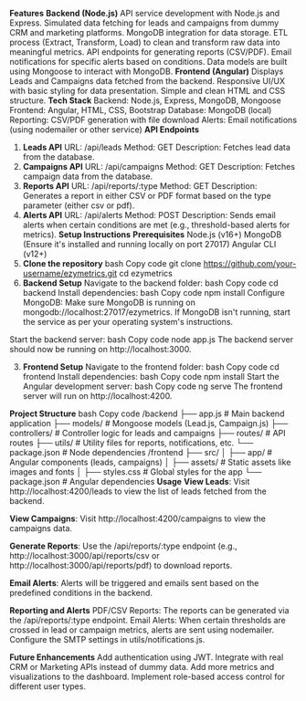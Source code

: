 **Features**
**Backend (Node.js)**
API service development with Node.js and Express.
Simulated data fetching for leads and campaigns from dummy CRM and marketing platforms.
MongoDB integration for data storage.
ETL process (Extract, Transform, Load) to clean and transform raw data into meaningful metrics.
API endpoints for generating reports (CSV/PDF).
Email notifications for specific alerts based on conditions.
Data models are built using Mongoose to interact with MongoDB.
**Frontend (Angular)**
Displays Leads and Campaigns data fetched from the backend.
Responsive UI/UX with basic styling for data presentation.
Simple and clean HTML and CSS structure.
**Tech Stack**
Backend: Node.js, Express, MongoDB, Mongoose
Frontend: Angular, HTML, CSS, Bootstrap
Database: MongoDB (local)
Reporting: CSV/PDF generation with file download
Alerts: Email notifications (using nodemailer or other service)
**API Endpoints**
1. **Leads API**
URL: /api/leads
Method: GET
Description: Fetches lead data from the database.
2. **Campaigns API**
URL: /api/campaigns
Method: GET
Description: Fetches campaign data from the database.
3. **Reports API**
URL: /api/reports/:type
Method: GET
Description: Generates a report in either CSV or PDF format based on the type parameter (either csv or pdf).
4. **Alerts API**
URL: /api/alerts
Method: POST
Description: Sends email alerts when certain conditions are met (e.g., threshold-based alerts for metrics).
**Setup Instructions**
**Prerequisites**
Node.js (v16+)
MongoDB (Ensure it's installed and running locally on port 27017)
Angular CLI (v12+)
1. **Clone the repository**
bash
Copy code
git clone https://github.com/your-username/ezymetrics.git
cd ezymetrics
2. **Backend Setup**
Navigate to the backend folder:
bash
Copy code
cd backend
Install dependencies:
bash
Copy code
npm install
Configure MongoDB:
Make sure MongoDB is running on mongodb://localhost:27017/ezymetrics. If MongoDB isn't running, start the service as per your operating system's instructions.

Start the backend server:
bash
Copy code
node app.js
The backend server should now be running on http://localhost:3000.

3. **Frontend Setup**
Navigate to the frontend folder:
bash
Copy code
cd frontend
Install dependencies:
bash
Copy code
npm install
Start the Angular development server:
bash
Copy code
ng serve
The frontend server will run on http://localhost:4200.

**Project Structure**
bash
Copy code
/backend
    ├── app.js              # Main backend application
    ├── models/             # Mongoose models (Lead.js, Campaign.js)
    ├── controllers/        # Controller logic for leads and campaigns
    ├── routes/             # API routes
    ├── utils/              # Utility files for reports, notifications, etc.
    └── package.json        # Node dependencies
/frontend
    ├── src/
    │   ├── app/            # Angular components (leads, campaigns)
    │   ├── assets/         # Static assets like images and fonts
    │   ├── styles.css      # Global styles for the app
    └── package.json        # Angular dependencies
**Usage**
**View Leads**: Visit http://localhost:4200/leads to view the list of leads fetched from the backend.

**View Campaigns**: Visit http://localhost:4200/campaigns to view the campaigns data.

**Generate Reports**: Use the /api/reports/:type endpoint (e.g., http://localhost:3000/api/reports/csv or http://localhost:3000/api/reports/pdf) to download reports.

**Email Alerts**: Alerts will be triggered and emails sent based on the predefined conditions in the backend.

**Reporting and Alerts**
PDF/CSV Reports: The reports can be generated via the /api/reports/:type endpoint.
Email Alerts: When certain thresholds are crossed in lead or campaign metrics, alerts are sent using nodemailer. Configure the SMTP settings in utils/notifications.js.

**Future Enhancements**
Add authentication using JWT.
Integrate with real CRM or Marketing APIs instead of dummy data.
Add more metrics and visualizations to the dashboard.
Implement role-based access control for different user types.
